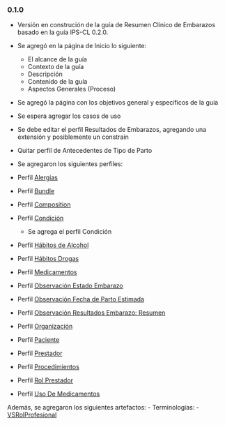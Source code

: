 ### 0.1.0
- Versión en construción de la guía de Resumen Clínico de Embarazos basado en la guía IPS-CL 0.2.0.

- Se agregó en la página de Inicio lo siguiente:
    - El alcance de la guía
    - Contexto de la guía
    - Descripción
    - Contenido de la guía
    - Aspectos Generales (Proceso)

- Se agregó la página con los objetivos general y específicos de la guía

- Se espera agregar los casos de uso
- Se debe editar el perfil Resultados de Embarazos, agregando una extensión y posiblemente un constrain
- Quitar perfil de Antecedentes de Tipo de Parto

- Se agregaron los siguientes perfiles:

- Perfil [Alergias]()
- Perfil [Bundle]()
- Perfil [Composition]()
- Perfil [Condición](StructureDefinition-Condition-cl-ips.html)
    - Se agrega el perfil Condición
- Perfil [Hábitos de Alcohol]()
- Perfil [Hábitos Drogas]()
- Perfil [Medicamentos]()
- Perfil [Observación Estado Embarazo]()
- Perfil [Observación Fecha de Parto Estimada]()
- Perfil [Observación Resultados Embarazo: Resumen]()
- Perfil [Organización]()
- Perfil [Paciente]()
- Perfil [Prestador]()
- Perfil [Procedimientos]()
- Perfil [Rol Prestador]()
- Perfil [Uso De Medicamentos]()

Además, se agregaron los siguientes artefactos:
    - Terminologías:
        - [VSRolProfesional](ValueSet-VSRolProfesionalIPS.html)
